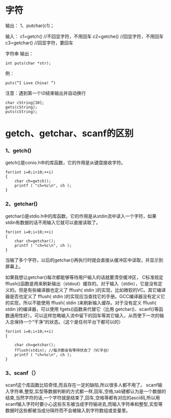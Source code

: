 # 字符
输出：
1、putchar(c1)；

输入：
c1=getch()      //不回显字符，不用回车
c2=getche()   //回显字符，不用回车
c3=getchar()  //回显字符，要回车


字符串
输出：
```
int puts(char *str);
```

例：
```
puts(“I Love China! ”)
```
注意：遇到第一个\0结束输出并自动换行

```
char cString[30];
gets(cString);
puts(cString);
```

# getch、getchar、scanf的区别

### 1、getch()

getch()是conio.h中的库函数，它的作用是从键盘接收字符。

```
for(int i=0;i<10;++i)
{
    char ch=getch();
    printf ( "ch=%c\n", ch );
}
```

### 2、getchar()

getchar()是stdio.h中的库函数，它的作用是从stdin流中读入一个字符，如果stdin有数据的话不用输入它就可以直接读取了。

```
for(int i=0;i<10;++i)
{
    char ch=getchar();
    printf ( "ch=%c\n", ch );
}
```

当输了多个字符，以后的getchar()再执行时就会直接从缓冲区中读取，并显示到屏幕上。

如果我想让getchar()每次都能够等待用户输入的话就要清空缓冲区， C标准规定 fflush()函数是用来刷新输出（stdout）缓存的。对于输入（stdin），它是没有定义的。但是有些编译器也定义了 fflush( stdin )的实现，比如微软的VC。其它编译器是否也定义了 fflush( stdin )的实现应当查找它的手册。GCC编译器没有定义它的实现，所以不能使用 fflush( stdin )来刷新输入缓存。对于没有定义 fflush( stdin )的编译器，可以使用 fgets()函数来代替它（比用 getchar()、scanf()等函数通用性好）。可以这样忽略输入流中留下的回车等其它输入，从而使下一次的输入总保持一个“干净”的状态。（这个是任何平台下都可以的）

```
for(int i=0;i<10;++i)
{

    char ch=getchar();
    fflush(stdin); //每次都会有等待状态了（VC平台）
    printf ( "ch=%c\n", ch );
}
```
### 3、scanf（）

scanf这个库函数比较奇怪,而且存在一定的缺陷,所以很多人都不用了。
scanf输入字符串,整型,实型等数据判断的方式都一样,回车,空格,tab键都认为是一个数据的结束,当然字符的话,一个字符就是结束了,回车,空格等都有对应的ascii码,所以用scanf输入字符时要小心这些东东被当成字符输进去,而输入字符串和整型,实型等数据时这些都被当成分隔符而不会被输入到字符数组或变量里。
